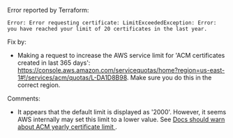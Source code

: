 
Error reported by Terraform:

```
Error: Error requesting certificate: LimitExceededException: Error: you have reached your limit of 20 certificates in the last year.
```

Fix by:

- Making a request to increase the AWS service limit for 'ACM certificates created in last 365 days': https://console.aws.amazon.com/servicequotas/home?region=us-east-1#!/services/acm/quotas/L-DA1D8B98. Make sure you do this in the correct region.

Comments:

- It appears that the default limit is displayed as '2000'. However, it seems AWS internally may set this limit to a lower value. See [Docs should warn about ACM yearly certificate limit
](https://github.com/aws/aws-cdk/issues/5889).
